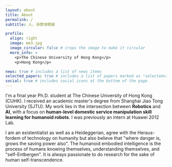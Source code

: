 ```yaml
---
layout: about
title: About
permalink: /
subtitle: 人，诗意地栖居

profile:
  align: right
  image: me3.jpg
  image_circular: false # crops the image to make it circular
  more_info: >
    <p>The Chinese University of Hong Kong</p>
    <p>Hong Kong</p>

news: true # includes a list of news items
selected_papers: true # includes a list of papers marked as "selected={true}"
social: true # includes social icons at the bottom of the page
---
```


I'm a final year Ph.D. student at The Chinese University of Hong Kong (CUHK). I received an academic master's degree from Shanghai Jiao Tong University (SJTU). My work lies in the intersection between **Robotics** and **AI**, with a focus on **human-level domestic service manipulation skill learning for humanoid robots**. I was previously an intern at Huawei 2012 Lab.

I am an existentialist as well as a Heideggerian, agree with the Heraus-fordem of technology on humanity but also believe that "where danger is, grows the saving power also". The humanoid embodied intelligence is the process of humans knowing themselves, understanding themselves, and "self-Entbergen". It is always passionate to do research for the sake of human self-transcendence.

